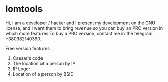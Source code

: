 # lomtools


Hi, I am a developer / hacker and I present my development on the GNU license, and I want them to bring revenue so you can buy an PRO version in which more features.To buy a PRO version, contact me in the telegram +380982140390.

Free version features
1) Caesar's code
2) The location of a person by IP
3) IP Loger
4) Location of a person by BSID
